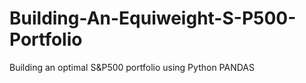 # Building-An-Equiweight-S-P500-Portfolio
Building an optimal S&amp;P500 portfolio using Python PANDAS
